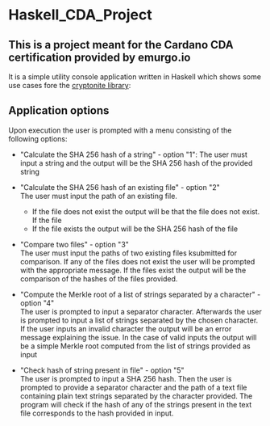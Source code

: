 ﻿# Haskell_CDA_Project

## This is a project meant for the Cardano CDA certification provided by emurgo.io

It is a simple utility console application written in Haskell which shows some use cases fore the [cryptonite library](https://hackage.haskell.org/package/cryptonite):

## Application options
Upon execution the user is prompted with a menu consisting of the following options: 
  - "Calculate the SHA 256 hash of a string" - option "1":
  The user must input a string and the output will be the SHA 256 hash of the provided string

  - "Calculate the SHA 256 hash of an existing file" - option "2" <br>
  The user must input the path of an existing file. 
     - If the file does not exist the output will be that the file does not exist. If the file
     - If the file exists the output will be the SHA 256 hash of the file

  - "Compare two files" - option "3" <br>
  The user must input the paths of two existing files ksubmitted for comparison. If any of the files does not exist the user will be prompted with the appropriate message. If the files exist the output will be the comparison of the hashes of the files provided.
  
  - "Compute the Merkle root of a list of strings separated by a character" - option "4" <br>
  The user is prompted to input a separator character. Afterwards the user is prompted to input a list of strings separated by the chosen character. If the user inputs an invalid character the output will be an error message explaining the issue.
  In the case of valid inputs the output will be a simple Merkle root computed from the list of strings provided as input
  - "Check hash of string present in file" - option "5" <br>
  The user is prompted to input a SHA 256 hash. Then the user is prompted to provide a separator character and the path of a text file containing plain text strings separated by the character provided. The program will check if the hash of any of the strings present in the text file corresponds to the hash provided in input. 
    
